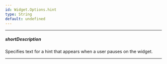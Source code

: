 ```yaml
---
id: Widget.Options.hint
type: String
default: undefined
---
```

---
##### shortDescription
Specifies text for a hint that appears when a user pauses on the widget.

---
